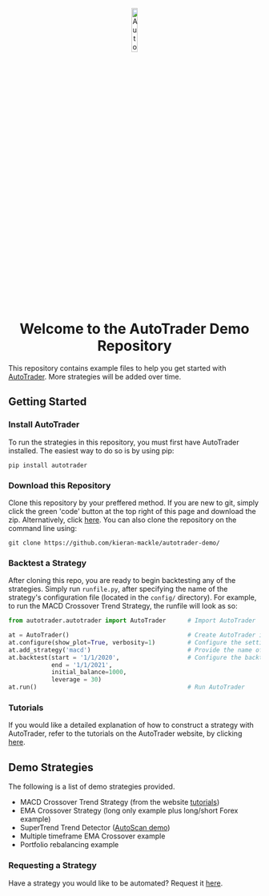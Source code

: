 <p align="center">
  <a href="https://kieran-mackle.github.io/AutoTrader/">
    <img src="https://user-images.githubusercontent.com/60687606/132320916-23445f43-dfdc-4949-9881-e18f622605d2.png" alt="AutoTrader Logo" width="15%" >
  </a>
</p>

<h1 align="center">Welcome to the AutoTrader Demo Repository</h1>

This repository contains example files to help you get started with [AutoTrader](https://github.com/kieran-mackle/AutoTrader). More strategies will be added over time.

## Getting Started
### Install AutoTrader
To run the strategies in this repository, you must first have AutoTrader installed. The easiest way to do so is by using pip:
```
pip install autotrader
```

### Download this Repository
Clone this repository by your preffered method. If you are new to git, simply click the green 'code' button at the top right of this page and download the zip. 
Alternatively, click [here](https://github.com/kieran-mackle/autotrader-demo/archive/refs/heads/main.zip). You can also clone the repository on the command line using:

```
git clone https://github.com/kieran-mackle/autotrader-demo/ 
```

### Backtest a Strategy
After cloning this repo, you are ready to begin backtesting any of the strategies. Simply run `runfile.py`, after specifying the name of the strategy's configuration file (located in the `config/` directory). For example, to run the MACD Crossover Trend Strategy, the runfile will look as so:

```py
from autotrader.autotrader import AutoTrader      # Import AutoTrader

at = AutoTrader()                                 # Create AutoTrader instance
at.configure(show_plot=True, verbosity=1)         # Configure the settings of AutoTrader
at.add_strategy('macd')                           # Provide the name of the strategy configuration file
at.backtest(start = '1/1/2020',                   # Configure the backtest
            end = '1/1/2021',
            initial_balance=1000,
            leverage = 30)
at.run()                                          # Run AutoTrader
```

### Tutorials
If you would like a detailed explanation of how to construct a strategy with AutoTrader, refer to the tutorials on the AutoTrader website, by clicking 
[here](https://kieran-mackle.github.io/AutoTrader/tutorials).

## Demo Strategies
The following is a list of demo strategies provided.

- MACD Crossover Trend Strategy (from the website [tutorials](https://kieran-mackle.github.io/AutoTrader/tutorials/strategy))
- EMA Crossover Strategy (long only example plus long/short Forex example)
- SuperTrend Trend Detector ([AutoScan demo](https://kieran-mackle.github.io/AutoTrader/2021/09/27/developing-scanner.html))
- Multiple timeframe EMA Crossover example
- Portfolio rebalancing example

### Requesting a Strategy
Have a strategy you would like to be automated? Request it [here](https://github.com/kieran-mackle/autotrader-demo/issues/new?assignees=&labels=&template=strategy-request.md&title=%5BSTRATEGY+REQUEST%5D).
